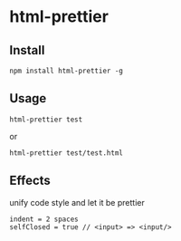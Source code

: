 # html-prettier

## Install
```shell
npm install html-prettier -g
```
## Usage
```shell
html-prettier test
```
or
```shell
html-prettier test/test.html
```

## Effects
unify code style and let it be prettier

```
indent = 2 spaces
selfClosed = true // <input> => <input/>
```